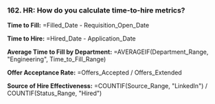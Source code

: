 ### 162. **HR: How do you calculate time-to-hire metrics?**

**Time to Fill:**
=Filled_Date - Requisition_Open_Date

**Time to Hire:**
=Hired_Date - Application_Date

**Average Time to Fill by Department:**
=AVERAGEIF(Department_Range, "Engineering", Time_to_Fill_Range)

**Offer Acceptance Rate:**
=Offers_Accepted / Offers_Extended

**Source of Hire Effectiveness:**
=COUNTIF(Source_Range, "LinkedIn") / COUNTIF(Status_Range, "Hired")
